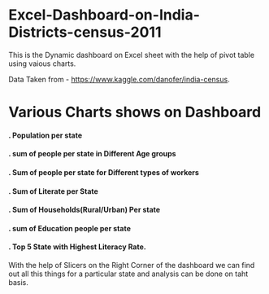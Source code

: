 # Excel-Dashboard-on-India-Districts-census-2011

This is the Dynamic dashboard on Excel sheet with the help of pivot table using vaious charts.

Data Taken from - https://www.kaggle.com/danofer/india-census.

# Various Charts shows on Dashboard
#### . Population per state 
#### . sum of people per state in Different Age groups
#### . Sum of people per state for Different types of workers
#### . Sum of Literate per State
#### . Sum of Households(Rural/Urban) Per state
#### . sum of Education people per state
#### . Top 5 State with Highest Literacy Rate.

With the help of Slicers on the Right Corner of the dashboard we can find out all this things for a particular state and analysis can be done on taht basis.
